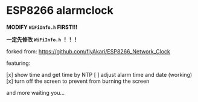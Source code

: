 # ESP8266 alarmclock

**MODIFY ```WiFiInfo.h``` FIRST!!!**

**一定先修改 ```WiFiInfo.h``` ！！！**

forked from: https://github.com/flyAkari/ESP8266_Network_Clock

featuring: 

[x] show time and get time by NTP
[ ] adjust alarm time and date (working)
[x] turn off the screen to prevent from burning the screen

and more waiting you...
